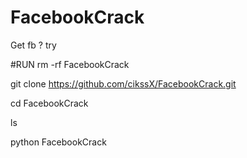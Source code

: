 # FacebookCrack
Get fb ? try 

#RUN
rm -rf FacebookCrack 

git clone https://github.com/cikssX/FacebookCrack.git

cd FacebookCrack

ls

python FacebookCrack
